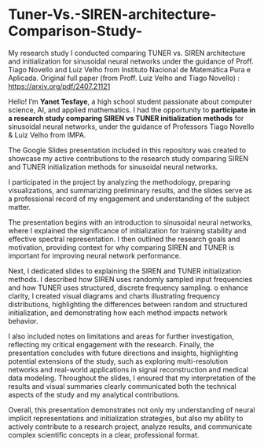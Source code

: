 # Tuner-Vs.-SIREN-architecture-Comparison-Study-
My research study I conducted comparing TUNER vs. SIREN architecture and initialization for sinusoidal neural networks under the guidance of Proff. Tiago Novello and Luiz Velho from Instituto Nacional de Matemática Pura e Aplicada. Original full paper (from Proff. Luiz Velho and Tiago Novello) : https://arxiv.org/pdf/2407.21121 

Hello! I’m **Yanet Tesfaye**, a high school student passionate about computer science, AI, and applied mathematics. I had the opportunity to **participate in a research study comparing SIREN vs TUNER initialization methods** for sinusoidal neural networks, under the guidance of Professors Tiago Novello & Luiz Velho from IMPA.

The Google Slides presentation included in this repository was created to showcase my active contributions to the research study comparing SIREN and TUNER initialization methods for sinusoidal neural networks.

 I participated in the project by analyzing the methodology, preparing visualizations, and summarizing preliminary results, and the slides serve as a professional record of my engagement and understanding of the subject matter.

The presentation begins with an introduction to sinusoidal neural networks, where I explained the significance of initialization for training stability and effective spectral representation. I then outlined the research goals and motivation, providing context for why comparing SIREN and TUNER is important for improving neural network performance.

Next, I dedicated slides to explaining the SIREN and TUNER initialization methods. I described how SIREN uses randomly sampled input frequencies and how TUNER uses structured, discrete frequency sampling. o enhance clarity, I created visual diagrams and charts illustrating frequency distributions, highlighting the differences between random and structured initialization, and demonstrating how each method impacts network behavior.

I also included notes on limitations and areas for further investigation, reflecting my critical engagement with the research.
Finally, the presentation concludes with future directions and insights, highlighting potential extensions of the study, such as exploring multi-resolution networks and real-world applications in signal reconstruction and medical data modeling. Throughout the slides, I ensured that my interpretation of the results and visual summaries clearly communicated both the technical aspects of the study and my analytical contributions.

Overall, this presentation demonstrates not only my understanding of neural implicit representations and initialization strategies, but also my ability to actively contribute to a research project, analyze results, and communicate complex scientific concepts in a clear, professional format.
